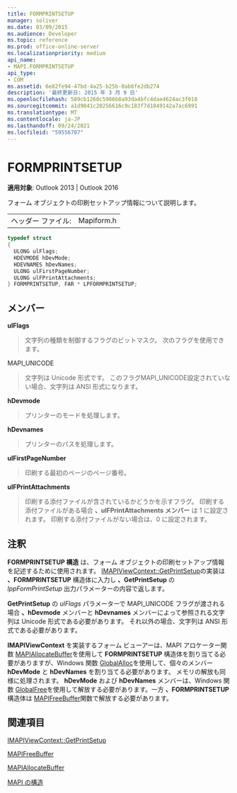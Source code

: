 ```yaml
---
title: FORMPRINTSETUP
manager: soliver
ms.date: 03/09/2015
ms.audience: Developer
ms.topic: reference
ms.prod: office-online-server
ms.localizationpriority: medium
api_name:
- MAPI.FORMPRINTSETUP
api_type:
- COM
ms.assetid: 6e82fe94-47bd-4a25-b25b-0ab6fe2db274
description: '最終更新日: 2015 年 3 月 9 日'
ms.openlocfilehash: 589cb1260c5986b8a93da4bfc4dae4624ac3f018
ms.sourcegitcommit: a1d9041c20256616c9c183f7d1049142a7ac6991
ms.translationtype: MT
ms.contentlocale: ja-JP
ms.lasthandoff: 09/24/2021
ms.locfileid: "59556707"
---
```

# <a name="formprintsetup"></a>FORMPRINTSETUP

  
  
**適用対象**: Outlook 2013 | Outlook 2016 
  
フォーム オブジェクトの印刷セットアップ情報について説明します。 
  
|||
|:-----|:-----|
|ヘッダー ファイル:  <br/> |Mapiform.h  <br/> |
   
```cpp
typedef struct
{
  ULONG ulFlags;
  HDEVMODE hDevMode;
  HDEVNAMES hDevNames;
  ULONG ulFirstPageNumber;
  ULONG ulFPrintAttachments;
} FORMPRINTSETUP, FAR * LPFORMPRINTSETUP;

```

## <a name="members"></a>メンバー

 **ulFlags**
  
> 文字列の種類を制御するフラグのビットマスク。 次のフラグを使用できます。
    
MAPI_UNICODE 
  
> 文字列は Unicode 形式です。 このフラグMAPI_UNICODE設定されていない場合、文字列は ANSI 形式になります。
    
 **hDevmode**
  
> プリンターのモードを処理します。
    
 **hDevnames**
  
> プリンターのパスを処理します。
    
 **ulFirstPageNumber**
  
> 印刷する最初のページのページ番号。
    
 **ulFPrintAttachments**
  
> 印刷する添付ファイルが含されているかどうかを示すフラグ。 印刷する添付ファイルがある場合 **、ulFPrintAttachments メンバー** は 1 に設定されます。 印刷する添付ファイルがない場合は、0 に設定されます。 
    
## <a name="remarks"></a>注釈

**FORMPRINTSETUP 構造** は、フォーム オブジェクトの印刷セットアップ情報を記述するために使用されます。 [IMAPIViewContext::GetPrintSetup](imapiviewcontext-getprintsetup.md)の実装は **、FORMPRINTSETUP** 構造体に入力し **、GetPrintSetup** の _lppFormPrintSetup_ 出力パラメーターの内容で返します。
  
**GetPrintSetup** の _ulFlags_ パラメーターで MAPI_UNICODE フラグが渡される場合 **、hDevmode** メンバーと **hDevnames** メンバーによって参照される文字列は Unicode 形式である必要があります。 それ以外の場合、文字列は ANSI 形式である必要があります。 
  
**IMAPIViewContext** を実装するフォーム ビューアーは、MAPI アロケーター関数 [MAPIAllocateBuffer](mapiallocatebuffer.md)を使用して **FORMPRINTSETUP** 構造体を割り当てる必要がありますが、Windows 関数 [GlobalAlloc](https://go.microsoft.com/fwlink/?LinkId=132110)を使用して、個々のメンバー **hDevMode** と **hDevNames** を割り当てる必要があります。 メモリの解放も同様に処理されます。 **hDevMode** および **hDevNames** メンバーは、Windows 関数 [GlobalFree](https://go.microsoft.com/fwlink/?LinkId=132108)を使用して解放する必要があります。一方 **、FORMPRINTSETUP** 構造体は [MAPIFreeBuffer](mapifreebuffer.md)関数で解放する必要があります。 
  
## <a name="see-also"></a>関連項目



[IMAPIViewContext::GetPrintSetup](imapiviewcontext-getprintsetup.md)
  
[MAPIFreeBuffer](mapifreebuffer.md)
  
[MAPIAllocateBuffer](mapiallocatebuffer.md)


[MAPI の構造](mapi-structures.md)

